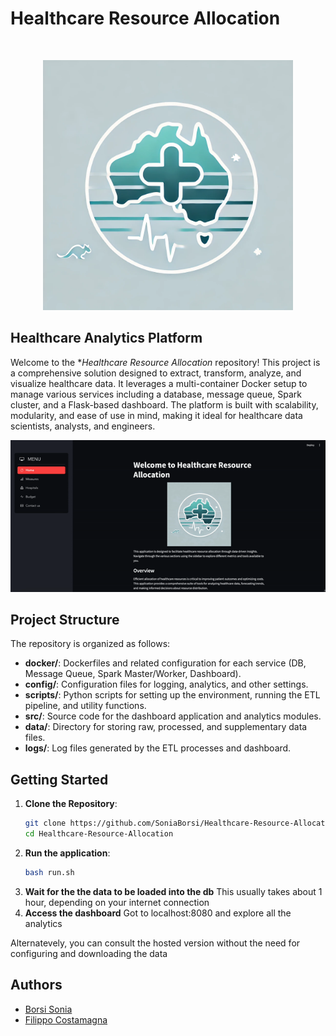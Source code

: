 # Healthcare Resource Allocation


<br>

<p align="center">
  <img src="https://github.com/SoniaBorsi/Healthcare-Resource-Allocation/blob/7da3dd9f425534fce06b3f21a67059a9697cf7b8/logo.png?raw=true" width="400"/>  
</p>

## Healthcare Analytics Platform

Welcome to the **Healthcare Resource Allocation* repository! This project is a comprehensive solution designed to extract, transform, analyze, and visualize healthcare data. It leverages a multi-container Docker setup to manage various services including a database, message queue, Spark cluster, and a Flask-based dashboard. The platform is built with scalability, modularity, and ease of use in mind, making it ideal for healthcare data scientists, analysts, and engineers.


![Dashboard Demo](https://github.com/SoniaBorsi/Healthcare-Resource-Allocation/blob/dbae5fe6ec43d075a8c1b61d76fe9a312faec0ae/Dashboard%20demo.gif)
## Project Structure

The repository is organized as follows:

- **docker/**: Dockerfiles and related configuration for each service (DB, Message Queue, Spark Master/Worker, Dashboard).
- **config/**: Configuration files for logging, analytics, and other settings.
- **scripts/**: Python scripts for setting up the environment, running the ETL pipeline, and utility functions.
- **src/**: Source code for the dashboard application and analytics modules.
- **data/**: Directory for storing raw, processed, and supplementary data files.
- **logs/**: Log files generated by the ETL processes and dashboard.

## Getting Started

1. **Clone the Repository**:
   ```bash
   git clone https://github.com/SoniaBorsi/Healthcare-Resource-Allocation.git
   cd Healthcare-Resource-Allocation
2. **Run the application**:
   ```bash
   bash run.sh
3. **Wait for the the data to be loaded into the db**
   This usually takes about 1 hour, depending on your internet connection
4. **Access the dashboard**
   Got to localhost:8080 and explore all the analytics

Alternatevely, you can consult the hosted version without the need for configuring and downloading the data

## Authors

- [Borsi Sonia](https://github.com/SoniaBorsi/)
- [Filippo Costamagna](https://github.com/pippotek)
